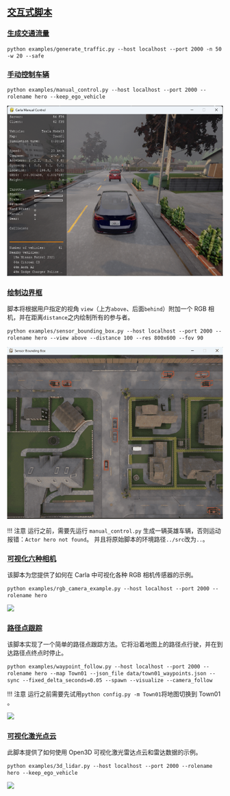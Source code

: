 ## [交互式脚本](https://github.com/Morphlng/Carla-Interactive-Script/) 


### [生成交通流量](https://github.com/OpenHUTB/carla_doc/blob/master/src/examples/generate_traffic.py)
```shell
python examples/generate_traffic.py --host localhost --port 2000 -n 50 -w 20 --safe
```

### [手动控制车辆](https://github.com/OpenHUTB/carla_doc/blob/master/src/examples/manual_control.py)
```shell
python examples/manual_control.py --host localhost --port 2000 --rolename hero --keep_ego_vehicle
```
![](img/interactive_script/manual_control.png)

### [绘制边界框](https://github.com/OpenHUTB/carla_doc/blob/master/src/examples/sensor_bounding_box.py)
脚本将根据用户指定的视角 `view`（上方`above`、后面`behind`）附加一个 RGB 相机，并在距离`distance`之内绘制所有的参与者。
```shell
python examples/sensor_bounding_box.py --host localhost --port 2000 --rolename hero --view above --distance 100 --res 800x600 --fov 90
```

![](img/interactive_script/sensor_bounding_box.gif)

!!! 注意
    运行之前，需要先运行 `manual_control.py` 生成一辆英雄车辆，否则运动报错：`Actor hero not found`。 并且将原始脚本的环境路径`../src`改为`..`。


### [可视化六种相机](https://github.com/OpenHUTB/carla_doc/blob/master/src/examples/rgb_camera_example.py)

该脚本为您提供了如何在 Carla 中可视化各种 RGB 相机传感器的示例。
```shell
python examples/rgb_camera_example.py --host localhost --port 2000 --rolename hero
```

![](img/interactive_script/rgb_camera.gif)


### [路径点跟踪](https://github.com/OpenHUTB/carla_doc/blob/master/src/examples/waypoint_follow.py)
该脚本实现了一个简单的路径点跟踪方法。它将沿着地图上的路径点行驶，并在到达路径点终点时停止。
```shell
python examples/waypoint_follow.py --host localhost --port 2000 --rolename hero --map Town01 --json_file data/town01_waypoints.json --sync --fixed_delta_seconds=0.05 --spawn --visualize --camera_follow
```
!!! 注意
    运行之前需要先试用`python config.py -m Town01`将地图切换到 Town01 。

![](img/interactive_script/waypoint_follow.gif)


### [可视化激光点云](https://github.com/OpenHUTB/carla_doc/blob/master/src/examples/3d_lidar.py)
此脚本提供了如何使用 Open3D 可视化激光雷达点云和雷达数据的示例。
```shell
python examples/3d_lidar.py --host localhost --port 2000 --rolename hero --keep_ego_vehicle
```

![](img/interactive_script/3d_lidar.gif)